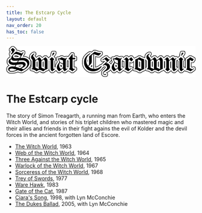```yaml
---
title: The Estcarp Cycle
layout: default
nav_order: 20
has_toc: false
---
```


![Witch World](../assets/img/swiat_czarownic.png "Witch World")

# The Estcarp cycle 

The story of Simon Treagarth, a running man from Earth, who enters the Witch World, and stories of his triplet children who mastered magic and their allies and friends in their fight agains the evil of Kolder and the devil forces in the ancient forgotten land of Escore.

* [The Witch World](estcarp/01-witch-world.md), 1963
* [Web of the Witch World](estcarp/02-web-of-the-witch-world.md), 1964
* [Three Against the Witch World](estcarp/03-three-against-the-witch-world.md), 1965
* [Warlock of the Witch World](estcarp/04-warlock-of-the-witch-world.md), 1967
* [Sorceress of the Witch World](estcarp/04-warlock-of-the-witch-world.md), 1968
* [Trey of Swords](estcarp/06-trey-of-swords.md), 1977
* [Ware Hawk](estcarp/07-ware-hawk.md), 1983
* [Gate of the Cat](estcarp/08-gate-of-the-cat.md), 1987
* [Ciara's Song](estcarp/09-ciaras-song.md), 1998, with Lyn McConchie
* [The Dukes Ballad](estcarp/10-dukes-ballad.md), 2005, with Lyn McConchie
